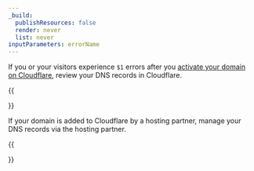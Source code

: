 ```yaml
---
_build:
  publishResources: false
  render: never
  list: never
inputParameters: errorName
---
```


If you or your visitors experience `$1` errors after you [activate your domain on Cloudflare](/dns/zone-setups/full-setup/setup/), review your DNS records in Cloudflare.

{{<Aside type="note">}}

If your domain is added to Cloudflare by a hosting partner, manage your DNS records via the hosting partner.

{{</Aside>}}